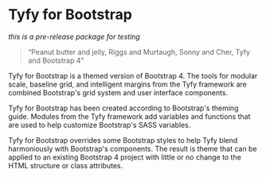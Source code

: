 # Tyfy for Bootstrap

_this is a pre-release package for testing_

> “Peanut butter and jelly, Riggs and Murtaugh, Sonny and Cher, Tyfy and Bootstrap 4”

Tyfy for Bootstrap is a themed version of Bootstrap 4. The tools for modular scale, baseline grid, and intelligent margins from the Tyfy framework are combined Bootstrap's grid system and user interface components.

Tyfy for Bootstrap has been created according to Bootstrap's theming guide. Modules from the Tyfy framework add variables and functions that are used to help customize Bootstrap's SASS variables.

Tyfy for Bootstrap overrides some Bootstrap styles to help Tyfy blend harmoniously with Bootstrap's components. The result is theme that can be applied to an existing Bootstrap 4 project with little or no change to the HTML structure or class attributes.